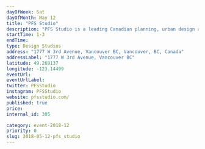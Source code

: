 ```yaml
---
dayOfWeek: Sat
dayOfMonth: May 12
title: "PFS Studio"
description: "PFS Studio is a leading Canadian planning, urban design and landscape architecture firm offering consulting services nationally and internationally on a wide range of projects for both the public and private sectors. We plan to host a digital presentation accompanied with project images and models, as well as an opportunity to engage in an informative Q&A session with real live landscape architects. We will also be offering snacks and refreshments. <br> "
startTime: 1-3 
endTime: 
type: Design Studios
address: "1777 W 3rd Avenue, Vancouver BC, Vancouver, BC, Canada"
addressLabel: "1777 W 3rd Avenue, Vancouver BC"
latitude: 49.269137
longitude: -123.14499
eventUrl: 
eventUrlLabel: 
twitter: PFSStudio
instagram: PFSStudio
website: pfsstudio.com/
published: true
price: 
internal_id: 305

category: event-2018-12
priority: 0
slug: 2018-05-12-pfs_studio
---
```

